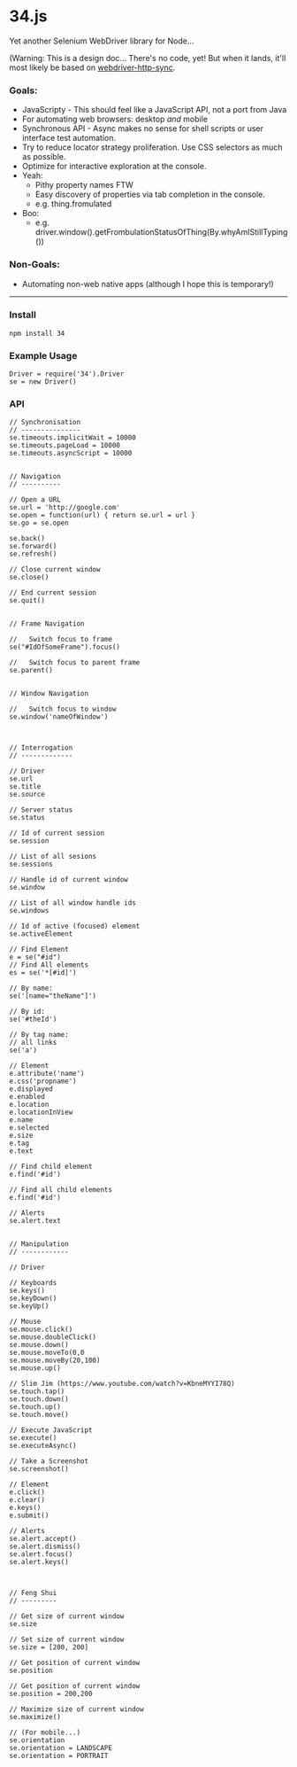 34.js
=====

Yet another Selenium WebDriver library for Node...

(Warning: This is a design doc... There's no code, yet! But when it lands, it'll most likely be based on [webdriver-http-sync](https://github.com/groupon-testium/webdriver-http-sync).

### Goals:

  - JavaScripty - This should feel like a JavaScript API, not a port from Java
  - For automating web browsers: desktop *and* mobile
  - Synchronous API - Async makes no sense for shell scripts or user interface test automation.
  - Try to reduce locator strategy proliferation. Use CSS selectors as much as possible.
  - Optimize for interactive exploration at the console.
   - Yeah:
      - Pithy property names FTW
      - Easy discovery of properties via tab completion in the console.
      - e.g. thing.fromulated
   - Boo:
      - e.g. driver.window().getFrombulationStatusOfThing(By.whyAmIStillTyping())

### Non-Goals:
  - Automating non-web native apps (although I hope this is temporary!)

<hr>

### Install

    npm install 34

### Example Usage

    Driver = require('34').Driver
    se = new Driver()


### API

    // Synchronisation
    // ---------------
    se.timeouts.implicitWait = 10000
    se.timeouts.pageLoad = 10000
    se.timeouts.asyncScript = 10000


    // Navigation
    // ----------

    // Open a URL
    se.url = 'http://google.com'
    se.open = function(url) { return se.url = url }
    se.go = se.open

    se.back()
    se.forward()
    se.refresh()

    // Close current window
    se.close()

    // End current session
    se.quit()


    // Frame Navigation

    //   Switch focus to frame
    se("#IdOfSomeFrame").focus()

    //   Switch focus to parent frame
    se.parent()


    // Window Navigation

    //   Switch focus to window
    se.window('nameOfWindow')



    // Interrogation
    // -------------

    // Driver
    se.url
    se.title
    se.source

    // Server status
    se.status

    // Id of current session
    se.session

    // List of all sesions
    se.sessions

    // Handle id of current window
    se.window

    // List of all window handle ids
    se.windows

    // Id of active (focused) element
    se.activeElement

    // Find Element
    e = se("#id")
    // Find All elements
    es = se('*[#id]')

    // By name:
    se('[name="theName"]')

    // By id:
    se('#theId')

    // By tag name:
    // all links
    se('a')

    // Element
    e.attribute('name')
    e.css('propname')
    e.displayed
    e.enabled
    e.location
    e.locationInView
    e.name
    e.selected
    e.size
    e.tag
    e.text

    // Find child element
    e.find('#id')

    // Find all child elements
    e.find('#id')

    // Alerts
    se.alert.text


    // Manipulation
    // ------------

    // Driver

    // Keyboards
    se.keys()
    se.keyDown()
    se.keyUp()

    // Mouse
    se.mouse.click()
    se.mouse.doubleClick()
    se.mouse.down()
    se.mouse.moveTo(0,0
    se.mouse.moveBy(20,100)
    se.mouse.up()

    // Slim Jim (https://www.youtube.com/watch?v=KbneMYYI78Q)
    se.touch.tap()
    se.touch.down()
    se.touch.up()
    se.touch.move()

    // Execute JavaScript
    se.execute()
    se.executeAsync()

    // Take a Screenshot
    se.screenshot()

    // Element
    e.click()
    e.clear()
    e.keys()
    e.submit()

    // Alerts
    se.alert.accept()
    se.alert.dismiss()
    se.alert.focus()
    se.alert.keys()



    // Feng Shui
    // ---------

    // Get size of current window
    se.size

    // Set size of current window
    se.size = [200, 200]

    // Get position of current window
    se.position

    // Get position of current window
    se.position = 200,200

    // Maximize size of current window
    se.maximize()

    // (For mobile...)
    se.orientation
    se.orientation = LANDSCAPE
    se.orientation = PORTRAIT
